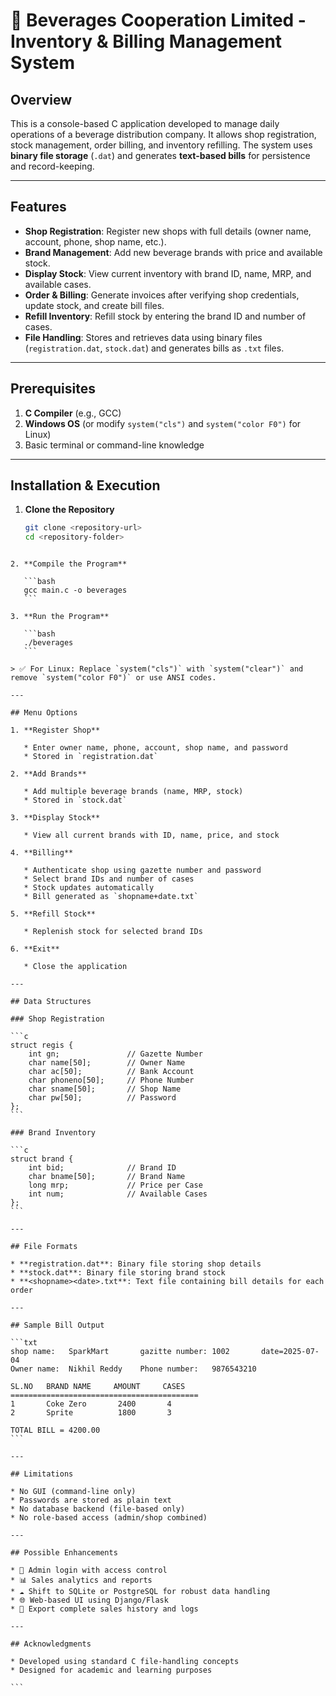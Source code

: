 # 🍾 Beverages Cooperation Limited - Inventory & Billing Management System

## Overview
This is a console-based C application developed to manage daily operations of a beverage distribution company. It allows shop registration, stock management, order billing, and inventory refilling. The system uses **binary file storage** (`.dat`) and generates **text-based bills** for persistence and record-keeping.

---

## Features

- **Shop Registration**: Register new shops with full details (owner name, account, phone, shop name, etc.).
- **Brand Management**: Add new beverage brands with price and available stock.
- **Display Stock**: View current inventory with brand ID, name, MRP, and available cases.
- **Order & Billing**: Generate invoices after verifying shop credentials, update stock, and create bill files.
- **Refill Inventory**: Refill stock by entering the brand ID and number of cases.
- **File Handling**: Stores and retrieves data using binary files (`registration.dat`, `stock.dat`) and generates bills as `.txt` files.

---

## Prerequisites

1. **C Compiler** (e.g., GCC)
2. **Windows OS** (or modify `system("cls")` and `system("color F0")` for Linux)
3. Basic terminal or command-line knowledge

---

## Installation & Execution

1. **Clone the Repository**
   ```bash
   git clone <repository-url>
   cd <repository-folder>
````

2. **Compile the Program**

   ```bash
   gcc main.c -o beverages
   ```

3. **Run the Program**

   ```bash
   ./beverages
   ```

> ✅ For Linux: Replace `system("cls")` with `system("clear")` and remove `system("color F0")` or use ANSI codes.

---

## Menu Options

1. **Register Shop**

   * Enter owner name, phone, account, shop name, and password
   * Stored in `registration.dat`

2. **Add Brands**

   * Add multiple beverage brands (name, MRP, stock)
   * Stored in `stock.dat`

3. **Display Stock**

   * View all current brands with ID, name, price, and stock

4. **Billing**

   * Authenticate shop using gazette number and password
   * Select brand IDs and number of cases
   * Stock updates automatically
   * Bill generated as `shopname+date.txt`

5. **Refill Stock**

   * Replenish stock for selected brand IDs

6. **Exit**

   * Close the application

---

## Data Structures

### Shop Registration

```c
struct regis {
    int gn;               // Gazette Number
    char name[50];        // Owner Name
    char ac[50];          // Bank Account
    char phoneno[50];     // Phone Number
    char sname[50];       // Shop Name
    char pw[50];          // Password
};
```

### Brand Inventory

```c
struct brand {
    int bid;              // Brand ID
    char bname[50];       // Brand Name
    long mrp;             // Price per Case
    int num;              // Available Cases
};
```

---

## File Formats

* **registration.dat**: Binary file storing shop details
* **stock.dat**: Binary file storing brand stock
* **<shopname><date>.txt**: Text file containing bill details for each order

---

## Sample Bill Output

```txt
shop name:   SparkMart       gazitte number: 1002       date=2025-07-04
Owner name:  Nikhil Reddy    Phone number:   9876543210

SL.NO   BRAND NAME     AMOUNT     CASES
==========================================
1       Coke Zero       2400       4
2       Sprite          1800       3

TOTAL BILL = 4200.00
```

---

## Limitations

* No GUI (command-line only)
* Passwords are stored as plain text
* No database backend (file-based only)
* No role-based access (admin/shop combined)

---

## Possible Enhancements

* 🔐 Admin login with access control
* 📊 Sales analytics and reports
* ☁️ Shift to SQLite or PostgreSQL for robust data handling
* 🌐 Web-based UI using Django/Flask
* 🧾 Export complete sales history and logs

---

## Acknowledgments

* Developed using standard C file-handling concepts
* Designed for academic and learning purposes

```
